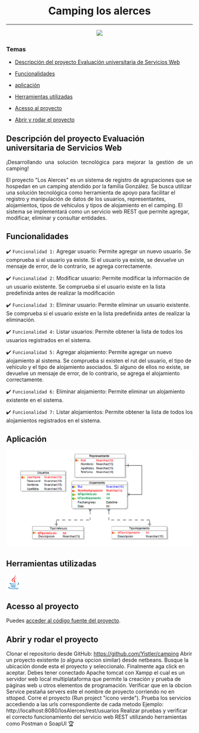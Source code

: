 <h1 align="center"> Camping los alerces </h1>
<hr>

<p align="center">
   <img src="http://img.shields.io/static/v1?label=STATUS&message=EM%20DESENVOLVIMENTO&color=RED&style=for-the-badge" #vitrinedev/>
</p>

### Temas 

- [Descripción del proyecto Evaluación universitaria de Servicios Web](#descripción-del-proyecto-evaluación-universitaria-de-servicios-web)

- [Funcionalidades](#funcionalidades)

- [aplicación](#aplicación)

- [Herramientas utilizadas](#herramientas-utilizadas)

- [Acesso al proyecto](#acesso-al-proyecto)

- [Abrir y rodar el proyecto](#abrir-y-rodar-el-proyecto)


## Descripción del proyecto Evaluación universitaria de Servicios Web

<p align="justify">
  ¡Desarrollando una solución tecnológica para mejorar la gestión de un camping!

El proyecto "Los Alerces" es un sistema de registro de agrupaciones que se hospedan en un camping atendido por la familia González. Se busca utilizar una solución tecnológica como herramienta de apoyo 
para facilitar el registro y manipulación de datos de los usuarios, representantes, alojamientos, tipos de vehículos y tipos de alojamiento en el camping. El sistema se implementará como un servicio 
web REST que permite agregar, modificar, eliminar y consultar entidades.

</p>

## Funcionalidades

:heavy_check_mark: `Funcionalidad 1:` Agregar usuario: Permite agregar un nuevo usuario. Se comprueba si el usuario ya existe. Si el usuario ya existe, se devuelve un mensaje de error, de lo contrario, se agrega correctamente.

:heavy_check_mark: `Funcionalidad 2:` Modificar usuario: Permite modificar la información de un usuario existente. Se comprueba si el usuario existe en la lista predefinida antes de realizar la modificación

:heavy_check_mark: `Funcionalidad 3:` Eliminar usuario: Permite eliminar un usuario existente. Se comprueba si el usuario existe en la lista predefinida antes de realizar la eliminación.

:heavy_check_mark: `Funcionalidad 4:` Listar usuarios: Permite obtener la lista de todos los usuarios registrados en el sistema.

:heavy_check_mark: `Funcionalidad 5:` Agregar alojamiento: Permite agregar un nuevo alojamiento al sistema. Se comprueba si existen el rut del usuario, el tipo de vehículo y el tipo de alojamiento asociados. Si alguno de ellos no existe, se devuelve un mensaje de error, de lo contrario, se agrega el alojamiento correctamente.

:heavy_check_mark: `Funcionalidad 6:` Eliminar alojamiento: Permite eliminar un alojamiento existente en el sistema.

:heavy_check_mark: `Funcionalidad 7:` Listar alojamientos: Permite obtener la lista de todos los alojamientos registrados en el sistema.
## Aplicación

<img src="https://raw.githubusercontent.com/Yistler/camping/main/imagenes/camping.png" alt="Estructura del proyecto"/>

###

## Herramientas utilizadas

<a href="https://www.java.com" target="_blank"> <img src="https://raw.githubusercontent.com/devicons/devicon/master/icons/java/java-original.svg" alt="java" width="40" height="40"/> </a>

###
## Acesso al proyecto

Puedes [acceder al código fuente del proyecto](https://github.com/Yistler/camping).

## Abrir y rodar el proyecto

Clonar el repositorio desde GitHub: https://github.com/Yistler/camping
Abrir un proyecto existente (o alguna opcion similar) desde netbeans.
Busque la ubicación donde esta el proyecto y seleccionalo.
Finalmente aga click en aceptar.
Debes tener conectado Apache tomcat con Xampp el cual es un servidor web local multiplataforma que permite la creación y prueba de páginas web u otros elementos de programación.
Verificar que en la obcion Service pestaña servers este el nombre de proyecto corriendo no en sttoped.
Corre el proyecto (Run project "icono verde").
Prueba los servicios accediendo a las urls correspondiente de cada metodo
Ejemplo: http://localhost:8080/losAlerces/rest/usuarios
Realizar pruebas y verificar el correcto funcionamiento del servicio web REST utilizando herramientas como Postman o SoapUI 🏆 
